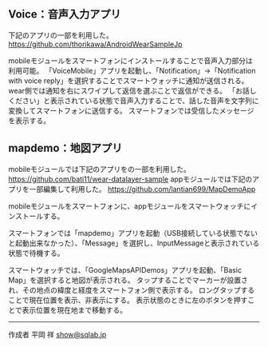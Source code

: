## Voice：音声入力アプリ

下記のアプリの一部を利用した。
https://github.com/thorikawa/AndroidWearSampleJp

mobileモジュールをスマートフォンにインストールすることで音声入力部分は利用可能。
「VoiceMobile」アプリを起動し、「Notification」→「Notification with voice reply」を選択することでスマートウォッチに通知が送信される。
wear側では通知を右にスワイプして返信を選ぶことで返信ができる。
「お話しください」と表示されている状態で音声入力することで、話した音声を文字列に変換してスマートフォンに送信する。
スマートフォンでは受信したメッセージを表示する。


## mapdemo：地図アプリ
mobileモジュールでは下記のアプリをの一部を利用した。
https://github.com/bati11/wear-datalayer-sample
appモジュールでは下記のアプリを一部編集して利用した。
https://github.com/lantian699/MapDemoApp

mobileモジュールをスマートフォンに、appモジュールをスマートウォッチにインストールする。

スマートフォンでは「mapdemo」アプリを起動（USB接続している状態でないと起動出来なかった）、「Message」を選択し、InputMessageと表示されている状態で待機する。

スマートウォッチでは、「GoogleMapsAPIDemos」アプリを起動、「Basic Map」を選択すると地図が表示される。
タップすることでマーカーが設置され、その地点の緯度と経度をスマートフォン側で表示する。
ロングタップすることで現在位置を表示、非表示にする。
表示状態のときに左のボタンを押すことで表示位置を現在地まで移動する。


-----------------
作成者 平岡 祥
show@sqlab.jp
